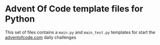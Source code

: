 # Advent Of Code template files for Python

This set of files contains a `main.py` and `main_test.py` templates for start the [adventofcode.com](https://adventofcode.com/) daily challenges

